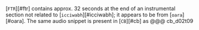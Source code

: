 [`FTR`][#ftr] contains approx. 32 seconds at the end of an instrumental section not related to [`icciwabh`][#icciwabh]; it appears to be from [`oara`][#oara]. The same audio snippet is present in [`CB`][#cb] as @@@ cb_d02t09
